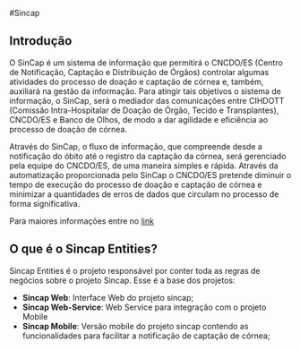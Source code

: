 #Sincap
## Introdução
O SinCap é um sistema de informação que permitirá o CNCDO/ES (Centro de Notificação, Captação e Distribuição de Órgãos) controlar algumas atividades do processo de doação e captação de córnea e, também, auxiliará na gestão da informação. Para atingir tais objetivos o sistema de informação, o SinCap, será o mediador das comunicações entre CIHDOTT (Comissão Intra-Hospitalar de Doação de Órgão, Tecido e Transplantes), CNCDO/ES e Banco de Olhos, de modo a dar agilidade e eficiência ao processo de doação de córnea. 

Através do SinCap, o fluxo de informação, que compreende desde a notificação do óbito até o registro da captação da córnea, será gerenciado pela equipe do CNCDO/ES, de uma maneira simples e rápida. Através da automatização proporcionada pelo SinCap o CNCDO/ES pretende diminuir o tempo de execução do processo de doação e captação de córnea e minimizar a quantidades de erros de dados que circulam no processo de forma significativa.

Para maiores informações entre no [link](http://leds.sr.ifes.edu.br/portfolio/sincap/)

## O que é o Sincap Entities?
Sincap Entities é o projeto responsável por conter toda as regras de negócios sobre o projeto Sincap. Esse é a base dos projetos:
* __Sincap Web__: Interface Web do projeto sincap;
* __Sincap Web-Service__: Web Service para integração com o projeto Mobile
* __Sincap Mobile__: Versão mobile do projeto sincap contendo as funcionalidades para facilitar a notificação de captação de córnea;

